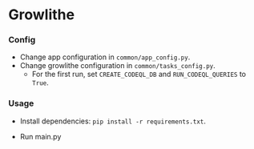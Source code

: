 # Growlithe

### Config
- Change app configuration in `common/app_config.py`.
- Change growlithe configuration in `common/tasks_config.py`.
    - For the first run, set `CREATE_CODEQL_DB` and `RUN_CODEQL_QUERIES` to `True`.

### Usage
- Install dependencies: `pip install -r requirements.txt`.

- Run main.py